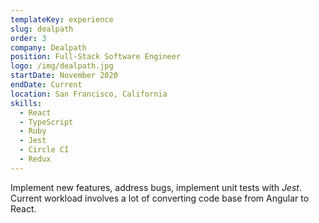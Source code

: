 ```yaml
---
templateKey: experience
slug: dealpath
order: 3
company: Dealpath
position: Full-Stack Software Engineer
logo: /img/dealpath.jpg
startDate: November 2020
endDate: Current
location: San Francisco, California
skills:
  - React
  - TypeScript
  - Ruby
  - Jest
  - Circle CI
  - Redux
---
```

Implement new features, address bugs, implement unit tests with *Jest*. Current workload involves a lot of converting code base from Angular to React.